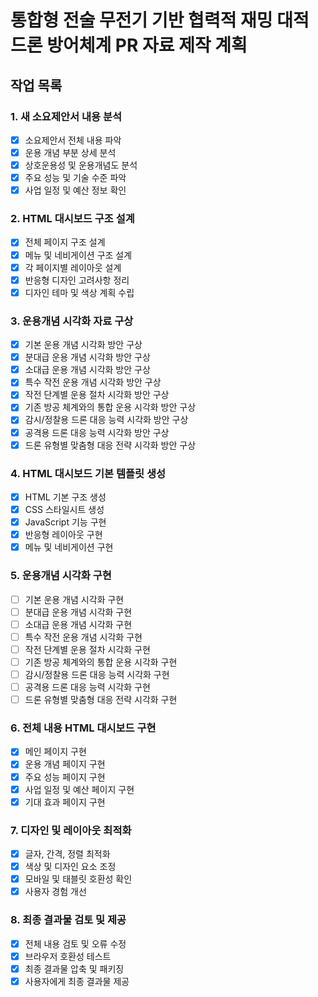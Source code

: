 # 통합형 전술 무전기 기반 협력적 재밍 대적 드론 방어체계 PR 자료 제작 계획

## 작업 목록

### 1. 새 소요제안서 내용 분석
- [x] 소요제안서 전체 내용 파악
- [x] 운용 개념 부분 상세 분석
- [x] 상호운용성 및 운용개념도 분석
- [x] 주요 성능 및 기술 수준 파악
- [x] 사업 일정 및 예산 정보 확인

### 2. HTML 대시보드 구조 설계
- [x] 전체 페이지 구조 설계
- [x] 메뉴 및 네비게이션 구조 설계
- [x] 각 페이지별 레이아웃 설계
- [x] 반응형 디자인 고려사항 정리
- [x] 디자인 테마 및 색상 계획 수립

### 3. 운용개념 시각화 자료 구상
- [x] 기본 운용 개념 시각화 방안 구상
- [x] 분대급 운용 개념 시각화 방안 구상
- [x] 소대급 운용 개념 시각화 방안 구상
- [x] 특수 작전 운용 개념 시각화 방안 구상
- [x] 작전 단계별 운용 절차 시각화 방안 구상
- [x] 기존 방공 체계와의 통합 운용 시각화 방안 구상
- [x] 감시/정찰용 드론 대응 능력 시각화 방안 구상
- [x] 공격용 드론 대응 능력 시각화 방안 구상
- [x] 드론 유형별 맞춤형 대응 전략 시각화 방안 구상

### 4. HTML 대시보드 기본 템플릿 생성
- [x] HTML 기본 구조 생성
- [x] CSS 스타일시트 생성
- [x] JavaScript 기능 구현
- [x] 반응형 레이아웃 구현
- [x] 메뉴 및 네비게이션 구현

### 5. 운용개념 시각화 구현
- [ ] 기본 운용 개념 시각화 구현
- [ ] 분대급 운용 개념 시각화 구현
- [ ] 소대급 운용 개념 시각화 구현
- [ ] 특수 작전 운용 개념 시각화 구현
- [ ] 작전 단계별 운용 절차 시각화 구현
- [ ] 기존 방공 체계와의 통합 운용 시각화 구현
- [ ] 감시/정찰용 드론 대응 능력 시각화 구현
- [ ] 공격용 드론 대응 능력 시각화 구현
- [ ] 드론 유형별 맞춤형 대응 전략 시각화 구현

### 6. 전체 내용 HTML 대시보드 구현
- [x] 메인 페이지 구현
- [x] 운용 개념 페이지 구현
- [x] 주요 성능 페이지 구현
- [x] 사업 일정 및 예산 페이지 구현
- [x] 기대 효과 페이지 구현

### 7. 디자인 및 레이아웃 최적화
- [x] 글자, 간격, 정렬 최적화
- [x] 색상 및 디자인 요소 조정
- [x] 모바일 및 태블릿 호환성 확인
- [x] 사용자 경험 개선

### 8. 최종 결과물 검토 및 제공
- [x] 전체 내용 검토 및 오류 수정
- [x] 브라우저 호환성 테스트
- [x] 최종 결과물 압축 및 패키징
- [x] 사용자에게 최종 결과물 제공
